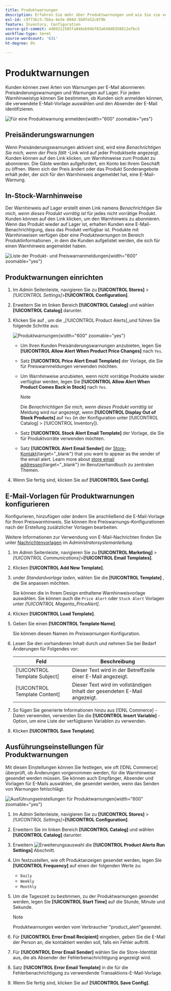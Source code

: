 ```yaml
---
title: Produktwarnungen
description: Erfahren Sie mehr über Produktwarnungen und wie Sie sie verwenden können, um Kunden über Aktienstatus und Preisänderungen bei Produkten zu informieren.
exl-id: c9f736c5-7bba-4e3e-804d-5b0fe52c8f9b
feature: Inventory, Configuration
source-git-commit: 4d89212585fa846eb94bf83a640d0358812afbc5
workflow-type: tm+mt
source-wordcount: '631'
ht-degree: 0%

---
```


# Produktwarnungen

Kunden können zwei Arten von Warnungen per E-Mail abonnieren: Preisänderungswarnungen und Warnungen auf Lager. Für jeden Warnhinweistyp können Sie bestimmen, ob Kunden sich anmelden können, die verwendete E-Mail-Vorlage auswählen und den Absender der E-Mail identifizieren.

![Für eine Produktwarnung anmelden](assets/product-alert-setting.png){width="600" zoomable="yes"}

## Preisänderungswarnungen

Wenn Preisänderungswarnungen aktiviert sind, wird eine _Benachrichtigen Sie mich, wenn der Preis fällt_ -Link wird auf jeder Produktseite angezeigt. Kunden können auf den Link klicken, um Warnhinweise zum Produkt zu abonnieren. Die Gäste werden aufgefordert, ein Konto bei Ihrem Geschäft zu öffnen. Wenn sich der Preis ändert oder das Produkt Sonderangebote erhält jeder, der sich für den Warnhinweis angemeldet hat, eine E-Mail-Warnung.

## In-Stock-Warnhinweise

Der Warnhinweis auf Lager erstellt einen Link namens _Benachrichtigen Sie mich, wenn dieses Produkt vorrätig ist_ für jedes nicht vorrätige Produkt. Kunden können auf den Link klicken, um den Warnhinweis zu abonnieren. Wenn das Produkt wieder auf Lager ist, erhalten Kunden eine E-Mail-Benachrichtigung, dass das Produkt verfügbar ist. Produkte mit Warnhinweisen verfügen über eine _Produktwarnungen_ im Bereich Produktinformationen , in dem die Kunden aufgelistet werden, die sich für einen Warnhinweis angemeldet haben.

![Liste der Produkt- und Preiswarnanmeldungen](assets/inventory-product-alerts.png){width="600" zoomable="yes"}

## Produktwarnungen einrichten

1. Im _Admin_ Seitenleiste, navigieren Sie zu **[!UICONTROL Stores]** > _[!UICONTROL Settings]_>**[!UICONTROL Configuration]**.

1. Erweitern Sie im linken Bereich **[!UICONTROL Catalog]** und wählen **[!UICONTROL Catalog]** darunter.

1. Klicken Sie auf , um die _[!UICONTROL Product Alerts]_und führen Sie folgende Schritte aus:

   ![Produktwarnungen](assets/config-catalog-product-alerts.png){width="600" zoomable="yes"}

   - Um Ihren Kunden Preisänderungswarnungen anzubieten, legen Sie **[!UICONTROL Allow Alert When Product Price Changes]** nach `Yes`.

   - Satz **[!UICONTROL Price Alert Email Template]** der Vorlage, die Sie für Preiswarnmeldungen verwenden möchten.

   - Um Warnhinweise anzubieten, wenn nicht vorrätige Produkte wieder verfügbar werden, legen Sie **[!UICONTROL Allow Alert When Product Comes Back in Stock]** nach `Yes`.

     >[!NOTE]
     >
     >Die _Benachrichtigen Sie mich, wenn dieses Produkt vorrätig ist_ Meldung wird nur angezeigt, wenn **[!UICONTROL Display Out of Stock Products]** auf `Yes` (in der Konfiguration unter [!UICONTROL Catalog] > [!UICONTROL Inventory]).

   - Satz **[!UICONTROL Stock Alert Email Template]** der Vorlage, die Sie für Produktvorräte verwenden möchten.

   - Satz **[!UICONTROL Alert Email Sender]** der [Store-Kontakt](../getting-started/store-details.md#store-email-addresses){target="_blank"} that you want to appear as the sender of the email alert. Learn more about [store email addresses](../configuration-reference/general/store-email-addresses.md){target="_blank"} im Benutzerhandbuch zu zentralen Themen.

1. Wenn Sie fertig sind, klicken Sie auf **[!UICONTROL Save Config]**.

## E-Mail-Vorlagen für Produktwarnungen konfigurieren

Konfigurieren, hinzufügen oder ändern Sie anschließend die E-Mail-Vorlage für Ihren Preiswarnhinweis. Sie können Ihre Preiswarnungs-Konfigurationen nach der Erstellung zusätzlicher Vorlagen bearbeiten.

Weitere Informationen zur Verwendung von E-Mail-Nachrichten finden Sie unter [Nachrichtenvorlagen](../systems/email-template-custom.md#message-templates) im _Administratorsystemanleitung_.

1. Im _Admin_ Seitenleiste, navigieren Sie zu **[!UICONTROL Marketing]** > _[!UICONTROL Communications]_>**[!UICONTROL Email Templates]**.

1. Klicken **[!UICONTROL Add New Template]**.

1. under _Standardvorlage laden_, wählen Sie die **[!UICONTROL Template]** , die Sie anpassen möchten.

   Sie können die in Ihrem Design enthaltene Warnhinweisvorlage auswählen. Sie können auch die `Price Alert` oder `Stock Alert` Vorlagen unter _[!UICONTROL Magento_PriceAlert]_.

1. Klicken **[!UICONTROL Load Template]**.

1. Geben Sie einen **[!UICONTROL Template Name]**.

   Sie können diesen Namen im _Preiswarnungen_ Konfiguration.

1. Lesen Sie den vorhandenen Inhalt durch und nehmen Sie bei Bedarf Änderungen für Folgendes vor:

   | Feld | Beschreibung |
   | ----- | ----- |
   | [!UICONTROL Template Subject] | Dieser Text wird in der Betreffzeile einer E-Mail angezeigt. |
   | [!UICONTROL Template Content] | Dieser Text wird im vollständigen Inhalt der gesendeten E-Mail angezeigt. |

1. So fügen Sie generierte Informationen hinzu aus [!DNL Commerce] -Daten verwenden, verwenden Sie die **[!UICONTROL Insert Variable]** -Option, um eine Liste der verfügbaren Variablen zu verwenden.

1. Klicken **[!UICONTROL Save Template]**.

## Ausführungseinstellungen für Produktwarnungen

Mit diesen Einstellungen können Sie festlegen, wie oft [!DNL Commerce] überprüft, ob Änderungen vorgenommen werden, für die Warnhinweise gesendet werden müssen. Sie können auch Empfänger, Absender und Vorlagen für E-Mails auswählen, die gesendet werden, wenn das Senden von Warnungen fehlschlägt.

![Ausführungseinstellungen für Produktwarnungen](assets/config-catalog-product-alerts-run-settings.png){width="600" zoomable="yes"}

1. Im _Admin_ Seitenleiste, navigieren Sie zu **[!UICONTROL Stores]** > _[!UICONTROL Settings]_>**[!UICONTROL Configuration]**.

1. Erweitern Sie im linken Bereich **[!UICONTROL Catalog]** und wählen **[!UICONTROL Catalog]** darunter.

1. Erweitern ![Erweiterungsauswahl](../assets/icon-display-expand.png) die **[!UICONTROL Product Alerts Run Settings]** Abschnitt.

1. Um festzustellen, wie oft Produktanzeigen gesendet werden, legen Sie **[!UICONTROL Frequency]** auf einen der folgenden Werte zu:

   - `Daily`
   - `Weekly`
   - `Monthly`

1. Um die Tageszeit zu bestimmen, zu der Produktwarnungen gesendet werden, legen Sie **[!UICONTROL Start Time]** auf die Stunde, Minute und Sekunde.

   >[!NOTE]
   >
   >Produktwarnungen werden vom Verbraucher &quot;product_alert&quot;gesendet.

1. Für **[!UICONTROL Error Email Recipient]** eingeben, geben Sie die E-Mail der Person an, die kontaktiert werden soll, falls ein Fehler auftritt.

1. Für **[!UICONTROL Error Email Sender]** wählen Sie die Store-Identität aus, die als Absender der Fehlerbenachrichtigung angezeigt wird.

1. Satz **[!UICONTROL Error Email Template]** in die für die Fehlerbenachrichtigung zu verwendende Transaktions-E-Mail-Vorlage.

1. Wenn Sie fertig sind, klicken Sie auf **[!UICONTROL Save Config]**.
